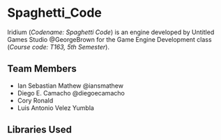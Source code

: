 # Spaghetti_Code
Iridium (_Codename: Spaghetti Code_) is an engine developed by Untitled Games Studio @GeorgeBrown for the Game Engine Development class (_Course code: T163, 5th Semester_).

## Team Members
 * Ian Sebastian Mathew @iansmathew
 * Diego E. Camacho @diegoecamacho
 * Cory Ronald
 * Luis Antonio Velez Yumbla

## Libraries Used

